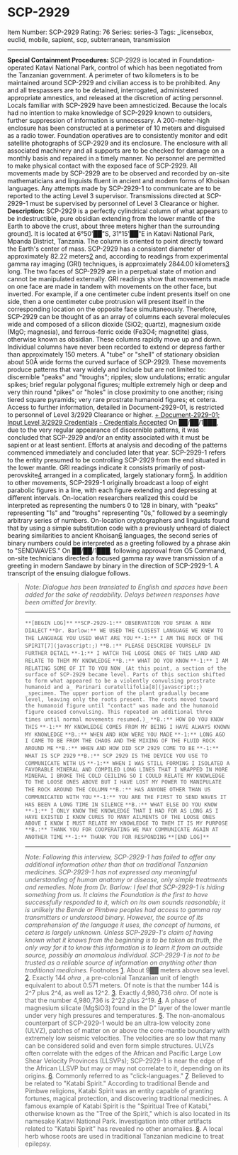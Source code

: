 # SCP-2929
Item Number: SCP-2929
Rating: 76
Series: series-3
Tags: _licensebox, euclid, mobile, sapient, scp, subterranean, transmission

---

**Special Containment Procedures:** SCP-2929 is located in Foundation-operated Katavi National Park, control of which has been negotiated from the Tanzanian government. A perimeter of two kilometers is to be maintained around SCP-2929 and civilian access is to be prohibited. Any and all trespassers are to be detained, interrogated, administered appropriate amnestics, and released at the discretion of acting personnel.
Locals familiar with SCP-2929 have been amnesticized. Because the locals had no intention to make knowledge of SCP-2929 known to outsiders, further suppression of information is unnecessary.
A 200-meter-high enclosure has been constructed at a perimeter of 10 meters and disguised as a radio tower. Foundation operatives are to consistently monitor and edit satellite photographs of SCP-2929 and its enclosure. The enclosure with all associated machinery and all supports are to be checked for damage on a monthly basis and repaired in a timely manner.
No personnel are permitted to make physical contact with the exposed face of SCP-2929. All movements made by SCP-2929 are to be observed and recorded by on-site mathematicians and linguists fluent in ancient and modern forms of Khoisan languages. Any attempts made by SCP-2929-1 to communicate are to be reported to the acting Level 3 supervisor. Transmissions directed at SCP-2929-1 must be supervised by personnel of Level 3 Clearance or higher.
**Description:** SCP-2929 is a perfectly cylindrical column of what appears to be indestructible, pure obsidian extending from the lower mantle of the Earth to above the crust, about three meters higher than the surrounding ground[1](javascript:;). It is located at 6°50'██"S, 31°15'██"E in Katavi National Park, Mpanda District, Tanzania. The column is oriented to point directly toward the Earth's center of mass. SCP-2929 has a consistent diameter of approximately 82.22 meters[2](javascript:;) and, according to readings from experimental gamma ray imaging (GRI) techniques, is approximately 2844.00 kilometers[3](javascript:;) long.
The two faces of SCP-2929 are in a perpetual state of motion and cannot be manipulated externally. GRI readings show that movements made on one face are made in tandem with movements on the other face, but inverted. For example, if a one centimeter cube indent presents itself on one side, then a one centimeter cube protrusion will present itself in the corresponding location on the opposite face simultaneously.
Therefore, SCP-2929 can be thought of as an array of columns each several molecules wide and composed of a silicon dioxide (SiO2; quartz), magnesium oxide (MgO; magnesia), and ferrous-ferric oxide (Fe3O4; magnetite) glass, otherwise known as obsidian. These columns rapidly move up and down. Individual columns have never been recorded to extend or depress farther than approximately 150 meters. A "tube" or "shell" of stationary obsidian about 50Å wide forms the curved surface of SCP-2929.
These movements produce patterns that vary widely and include but are not limited to: discernible "peaks" and "troughs"; ripples; slow undulations; erratic angular spikes; brief regular polygonal figures; multiple extremely high or deep and very thin round "pikes" or "holes" in close proximity to one another; rising tiered square pyramids; very rare prostrate humanoid figures; et cetera.
Access to further information, detailed in Document-2929-01, is restricted to personnel of Level 3/2929 Clearance or higher.
[\+ Document-2929-01; Input Level 3/2929 Credentials](javascript:;)
[\- Credentials Accepted](javascript:;)
On ██/██/1███, due to the very regular appearance of discernible patterns, it was concluded that SCP-2929 and/or an entity associated with it must be sapient or at least sentient. Efforts at analysis and decoding of the patterns commenced immediately and concluded later that year.
SCP-2929-1 refers to the entity presumed to be controlling SCP-2929 from the end situated in the lower mantle. GRI readings indicate it consists primarily of post-perovskite[4](javascript:;) arranged in a complicated, largely stationary form[5](javascript:;).
In addition to other movements, SCP-2929-1 originally broadcast a loop of eight parabolic figures in a line, with each figure extending and depressing at different intervals. On-location researchers realized this could be interpreted as representing the numbers 0 to 128 in binary, with "peaks" representing "1s" and "troughs" representing "0s," followed by a seemingly arbitrary series of numbers.
On-location cryptographers and linguists found that by using a simple substitution code with a previously unheard of dialect bearing similarities to ancient Khoisan[6](javascript:;) languages, the second series of binary numbers could be interpreted as a greeting followed by a phrase akin to "SENDWAVES." On ██/██/1███, following approval from O5 Command, on-site technicians directed a focused gamma ray wave transmission of a greeting in modern Sandawe by binary in the direction of SCP-2929-1. A transcript of the ensuing dialogue follows.
> _Note: Dialogue has been translated to English and spaces have been added for the sake of readability. Delays between responses have been omitted for brevity._
> * * *
> `**[BEGIN LOG]**`
> `**SCP-2929-1:** OBSERVATION YOU SPEAK A NEW DIALECT`
> `**Dr. Barlow:** WE USED THE CLOSEST LANGUAGE WE KNEW TO THE LANGUAGE YOU USED WHAT ARE YOU`
> `**-1:** I AM THE ROCK OF THE SPIRIT[7](javascript:;)`
> `**B.:** PLEASE DESCRIBE YOURSELF IN FURTHER DETAIL`
> `**-1:** I WATCH THE LOOSE ONES OF THIS LAND AND RELATE TO THEM MY KNOWLEDGE`
> `**B.:** WHAT DO YOU KNOW`
> `**-1:** I AM RELATING SOME OF IT TO YOU NOW`
> `_(At this point, a section of the surface of SCP-2929 became level. Parts of this section shifted to form what appeared to be a violently convulsing prostrate humanoid and a_ Parinari curatellifolia[8](javascript:;) _specimen. The upper portion of the plant gradually became level, leaving only the roots present. The roots moved toward the humanoid figure until "contact" was made and the humanoid figure ceased convulsing. This repeated an additional three times until normal movements resumed.)_`
> `**B.:** HOW DO YOU KNOW THIS`
> `**-1:** MY KNOWLEDGE COMES FROM MY BEING I HAVE ALWAYS KNOWN MY KNOWLEDGE`
> `**B.:** WHEN AND HOW WERE YOU MADE`
> `**-1:** LONG AGO I CAME TO BE FROM THE CHAOS AND THE MIXING OF THE FLUID ROCK AROUND ME`
> `**B.:** WHEN AND HOW DID SCP 2929 COME TO BE`
> `**-1:** WHAT IS SCP 2929`
> `**B.:** SCP 2929 IS THE DEVICE YOU USE TO COMMUNICATE WITH US`
> `**-1:** WHEN I WAS STILL FORMING I ISOLATED A FAVORABLE MINERAL AND COMPILED LONG LINES THAT I WRAPPED IN MORE MINERAL I BROKE THE COLD CEILING SO I COULD RELATE MY KNOWLEDGE TO THE LOOSE ONES ABOVE BUT I HAVE LOST MY POWER TO MANIPULATE THE ROCK AROUND THE COLUMN`
> `**B.:** HAS ANYONE OTHER THAN US COMMUNICATED WITH YOU`
> `**-1:** YOU ARE THE FIRST TO SEND WAVES IT HAS BEEN A LONG TIME IN SILENCE`
> `**B.:** WHAT ELSE DO YOU KNOW`
> `**-1:** I ONLY KNOW THE KNOWLEDGE THAT I HAD FOR AS LONG AS I HAVE EXISTED I KNOW CURES TO MANY AILMENTS OF THE LOOSE ONES ABOVE I KNOW I MUST RELATE MY KNOWLEDGE TO THEM IT IS MY PURPOSE`
> `**B.:** THANK YOU FOR COOPERATING WE MAY COMMUNICATE AGAIN AT ANOTHER TIME`
> `**-1:** THANK YOU FOR RESPONDING`
> `**[END LOG]**`
> * * *
> _Note: Following this interview, SCP-2929-1 has failed to offer any additional information other than that on traditional Tanzanian medicines. SCP-2929-1 has not expressed any meaningful understanding of human anatomy or disease, only simple treatments and remedies._
> _Note from Dr. Barlow: I feel that SCP-2929-1 is hiding something from us. It claims the Foundation is the first to have successfully responded to it, which on its own sounds reasonable; it is unlikely the Bende or Pimbwe peoples had access to gamma ray transmitters or understood binary. However, the source of its comprehension of the language it uses, the concept of humans, et cetera is largely unknown. Unless SCP-2929-1's claim of having known what it knows from the beginning is to be taken as truth, the only way for it to know this information is to learn it from an outside source, possibly an anomalous individual. SCP-2929-1 is not to be trusted as a reliable source of information on anything other than traditional medicines._
Footnotes
[1](javascript:;). About 9██ meters above sea level.
[2](javascript:;). Exactly 144 _ohra_ , a pre-colonial Tanzanian unit of length equivalent to about 0.571 meters. Of note is that the number 144 is 2^7 plus 2^4, as well as 12^2.
[3](javascript:;). Exactly 4,980,736 _ohra_. Of note is that the number 4,980,736 is 2^22 plus 2^19.
[4](javascript:;). A phase of magnesium silicate (MgSiO3) found in the D" layer of the lower mantle under very high pressures and temperatures.
[5](javascript:;). The non-anomalous counterpart of SCP-2929-1 would be an ultra-low velocity zone (ULVZ), patches of matter on or above the core-mantle boundary with extremely low seismic velocities. The velocities are so low that many can be considered solid and even form simple structures. ULVZs often correlate with the edges of the African and Pacific Large Low Shear Velocity Provinces (LLSVPs); SCP-2929-1 is near the edge of the African LLSVP but may or may not correlate to it, depending on its origins.
[6](javascript:;). Commonly referred to as "click-languages."
[7](javascript:;). Believed to be related to "Katabi Spirit." According to traditional Bende and Pimbwe religions, Katabi Spirit was an entity capable of granting fortunes, magical protection, and discovering traditional medicines. A famous example of Katabi Spirit is the "Spiritual Tree of Katabi," otherwise known as the "Tree of the Spirit," which is also located in its namesake Katavi National Park. Investigation into other artifacts related to "Katabi Spirit" has revealed no other anomalies.
[8](javascript:;). A local herb whose roots are used in traditional Tanzanian medicine to treat epilepsy.